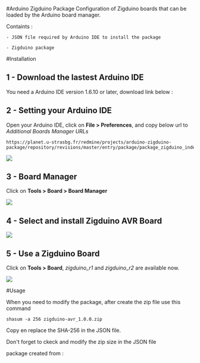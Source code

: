 #Arduino Zigduino Package 
Configuration of Zigduino boards that can be loaded by the Arduino board manager. 

Containts :

	- JSON file required by Arduino IDE to install the package
 
	- Zigduino package


#Installation 



## 1 - Download the lastest Arduino IDE

You need a Arduino IDE version 1.6.10 or later, download link below :

[](https://www.arduino.cc/en/Main/Software)



## 2 - Setting your Arduino IDE 

Open your Arduino IDE, click on **File > Preferences**, and copy below url to *Additional Boards Manager URLs*

```
https://planet.u-strasbg.fr/redmine/projects/arduino-zigduino-package/repository/revisions/master/entry/package/package_zigduino_index.json
```

![](https://planet.u-strasbg.fr/redmine/projects/arduino-zigduino-package/repository/revisions/master/entry/img/select_json_file.png)



## 3 - Board Manager 

Click on **Tools > Board > Board Manager**

![](https://planet.u-strasbg.fr/redmine/projects/arduino-zigduino-package/repository/revisions/master/entry/img/board.png)



## 4 - Select and install Zigduino AVR Board 

![](https://planet.u-strasbg.fr/redmine/projects/arduino-zigduino-package/repository/revisions/master/entry/img/add_board.png)



## 5 - Use a Zigduino Board 

Click on **Tools > Board**, *zigduino_r1* and *zigduino_r2* are available now.

![](https://planet.u-strasbg.fr/redmine/projects/arduino-zigduino-package/repository/revisions/master/entry/img/select_board.png)




#Usage 

When you need to modify the package, after create the zip file use this command


	shasum -a 256 zigduino-avr_1.0.0.zip


Copy en replace the SHA-256 in the JSON file.

Don't forget to ckeck and modify the zip size in the JSON file   






package created from :  [](https://github.com/logos-electromechanical/Zigduino-1.0)
